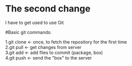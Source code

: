 # The second change
I have to get used to use Git

#Basic git commands:

1.git clone <- once, to fetch the repository for the first time\
2.git pull <- get changes from server\
3.git add <- add files to commit (package, box)\
4.git push <- send the "box" to the server